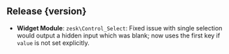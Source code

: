 ## Release {version}

- **Widget Module**: `zesk\Control_Select`: Fixed issue with single selection would output a hidden input which was blank; now uses the first key if `value` is not set explicitly.

<!-- Generated automatically by release-zesk.sh, beware editing! -->
